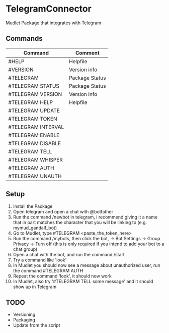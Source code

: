 # TelegramConnector
Mudlet Package that integrates with Telegram

## Commands

| Command                                    | Comment      |
| -------                                    | --------     |
| \#HELP                                     | Helpfile     |
| \#VERSION                                  | Version info |
| \#TELEGRAM                                 | Package Status |
| \#TELEGRAM STATUS                          | Package Status |
| \#TELEGRAM VERSION                         | Version info |
| \#TELEGRAM HELP                            | Helpfile     |
| \#TELEGRAM UPDATE                          |              |
| \#TELEGRAM TOKEN <token>                   |              |
| \#TELEGRAM INTERVAL <seconds>              |              |
| \#TELEGRAM ENABLE                          |     |
| \#TELEGRAM DISABLE                         |     |
| \#TELEGRAM TELL <username> <message> |     |
| \#TELEGRAM WHISPER <username> <message> |     |
| \#TELEGRAM AUTH <username> |     |
| \#TELEGRAM UNAUTH <username> |     |

## Setup

1. Install the Package
1. Open telegram and open a chat with @botfather
1. Run the command /newbot in telegram, i recommend giving it a name that in part matches the character that you will be linking to (e.g. mymud_gandalf_bot)
1. Go to Mudlet, type #TELEGRAM <paste_the_token_here>
1. Run the command /mybots, then click the bot, -> Bot Settings ->  Group Privacy -> Turn off
 (this is only required if you intend to add your bot to a chat group)
1. Open a chat with the bot, and run the command /start
1. Try a command like 'look'
1. In Mudlet you should now see a message about unauthorized user, run the command #TELEGRAM AUTH <username> 
1. Repeat the command 'look', it should now work
1. In Mudlet, also try '#TELEGRAM TELL <yourusername> some message' and it should show up in Telegram

## TODO
* Versioning
* Packaging
* Update from the script


